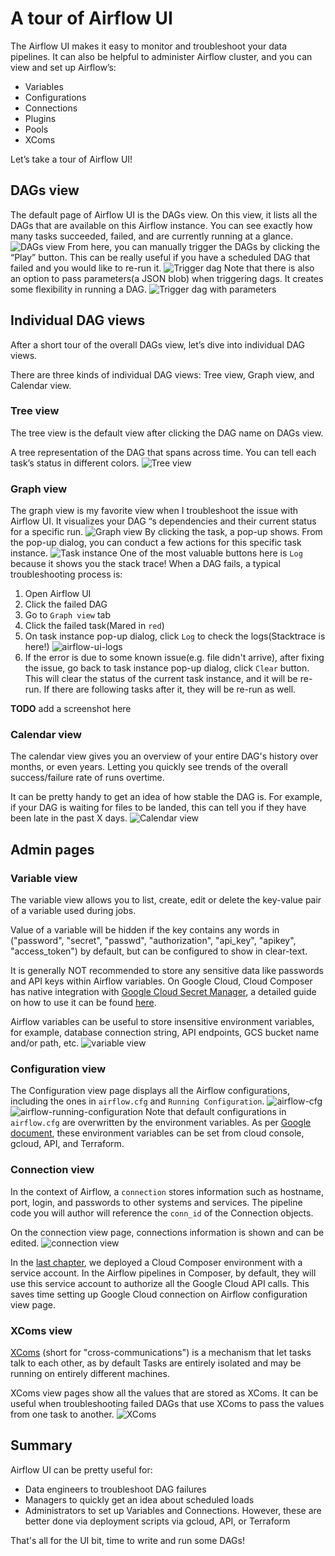 # A tour of Airflow UI

The Airflow UI makes it easy to monitor and troubleshoot your data pipelines. It can also be helpful to administer Airflow cluster, and you can view and set up Airflow’s:
- Variables
- Configurations
- Connections
- Plugins
- Pools
- XComs

Let’s take a tour of Airflow UI!

## DAGs view
The default page of Airflow UI is the DAGs view. On this view, it lists all the DAGs that are available on this Airflow instance. You can see exactly how many tasks succeeded, failed, and are currently running at a glance.
![DAGs view](https://airflow.apache.org/docs/apache-airflow/stable/_images/dags.png)
From here, you can manually trigger the DAGs by clicking the “Play” button. This can be really useful if you have a scheduled DAG that failed and you would like to re-run it.
![Trigger dag](trigger-dag.png)
Note that there is also an option to pass parameters(a JSON blob) when triggering dags. It creates some flexibility in running a DAG.
![Trigger dag with parameters](trigger-dag-with-parameters.png)

## Individual DAG views
After a short tour of the overall DAGs view, let’s dive into individual DAG views.

There are three kinds of individual DAG views: Tree view, Graph view, and Calendar view.

### Tree view
The tree view is the default view after clicking the DAG name on DAGs view.

A tree representation of the DAG that spans across time. You can tell each task’s status in different colors.
![Tree view](https://airflow.apache.org/docs/apache-airflow/stable/_images/tree.png)

### Graph view
The graph view is my favorite view when I troubleshoot the issue with Airflow UI. It visualizes your DAG “s dependencies and their current status for a specific run.
![Graph view](https://airflow.apache.org/docs/apache-airflow/stable/_images/graph.png)
By clicking the task, a pop-up shows. From the pop-up dialog, you can conduct a few actions for this specific task instance.
![Task instance](task-instance.png)
One of the most valuable buttons here is `Log` because it shows you the stack trace!
When a DAG fails, a typical troubleshooting process is:
1. Open Airflow UI
2. Click the failed DAG
3. Go to `Graph view` tab
4. Click the failed task(Mared in `red`)
5. On task instance pop-up dialog, click `Log` to check the logs(Stacktrace is here!)
![airflow-ui-logs](airflow-ui-logs.png)
1. If the error is due to some known issue(e.g. file didn't arrive), after fixing the issue, go back to task instance pop-up dialog, click `Clear` button. This will clear the status of the current task instance, and it will be re-run. If there are following tasks after it, they will be re-run as well.

**TODO** add a screenshot here

### Calendar view
The calendar view gives you an overview of your entire DAG's history over months, or even years. Letting you quickly see trends of the overall success/failure rate of runs overtime.

It can be pretty handy to get an idea of how stable the DAG is. For example, if your DAG is waiting for files to be landed, this can tell you if they have been late in the past X days.
![Calendar view](https://airflow.apache.org/docs/apache-airflow/stable/_images/calendar.png)

## Admin pages
### Variable view
The variable view allows you to list, create, edit or delete the key-value pair of a variable used during jobs.

Value of a variable will be hidden if the key contains any words in ("password", "secret", "passwd", "authorization", "api_key", "apikey", "access_token") by default, but can be configured to show in clear-text.

It is generally NOT recommended to store any sensitive data like passwords and API keys within Airflow variables. On Google Cloud, Cloud Composer has native integration with [Google Cloud Secret Manager](https://cloud.google.com/secret-manager/docs), a detailed guide on how to use it can be found [here](https://cloud.google.com/composer/docs/secret-manager).

Airflow variables can be useful to store insensitive environment variables, for example, database connection string, API endpoints, GCS bucket name and/or path, etc.
![variable view](https://airflow.apache.org/docs/apache-airflow/stable/_images/variable_hidden1.png)

### Configuration view
The Configuration view page displays all the Airflow configurations, including the ones in `airflow.cfg` and `Running Configuration`.
![airflow-cfg](airflow-ui-config-cfg.png)
![airflow-running-configuration](airflow-ui-config-running.png)
Note that default configurations in `airflow.cfg` are overwritten by the environment variables. As per [Google document](https://cloud.google.com/composer/docs/overriding-airflow-configurations), these environment variables can be set from cloud console, gcloud, API, and Terraform.

### Connection view
In the context of Airflow, a `connection` stores information such as hostname, port, login, and passwords to other systems and services. The pipeline code you will author will reference the `conn_id` of the Connection objects.

On the connection view page, connections information is shown and can be edited.
![connection view](https://airflow.apache.org/docs/apache-airflow/stable/_images/connections.png)

In the [last chapter](deploy-a-composer-enrionment.md), we deployed a Cloud Composer environment with a service account. In the Airflow pipelines in Composer, by default, they will use this service account to authorize all the Google Cloud API calls. This saves time setting up Google Cloud connection on Airflow configuration view page.

### XComs view
[XComs](https://airflow.apache.org/docs/apache-airflow/stable/concepts/xcoms.html) (short for "cross-communications") is a mechanism that let tasks talk to each other, as by default Tasks are entirely isolated and may be running on entirely different machines.

XComs view pages show all the values that are stored as XComs. It can be useful when troubleshooting failed DAGs that use XComs to pass the values from one task to another.
![XComs](airflow-ui-xcoms.png)

## Summary
Airflow UI can be pretty useful for:
- Data engineers to troubleshoot DAG failures
- Managers to quickly get an idea about scheduled loads
- Administrators to set up Variables and Connections. However, these are better done via deployment scripts via gcloud, API, or Terraform

That's all for the UI bit, time to write and run some DAGs!
